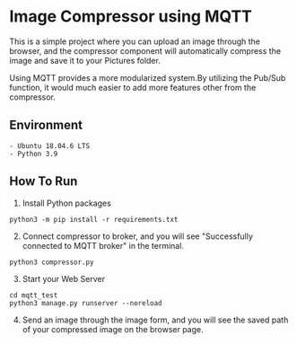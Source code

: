 # Image Compressor using MQTT
This is a simple project where you can upload an image through the browser, and the compressor component will automatically compress the image and save it to your Pictures folder.

Using MQTT provides a more modularized system.By utilizing the Pub/Sub function, it would much easier to add more features other from the compressor.

## Environment
```
- Ubuntu 18.04.6 LTS
- Python 3.9
```

## How To Run
1. Install Python packages
```
python3 -m pip install -r requirements.txt
```
2. Connect compressor to broker, and you will see "Successfully connected to MQTT broker" in the terminal.
```
python3 compressor.py
```

3. Start your Web Server
```
cd mqtt_test
python3 manage.py runserver --noreload
```
4. Send an image through the image form, and you will see the saved path of your compressed image on the browser page.
